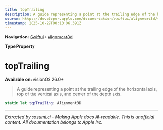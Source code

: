 ```yaml
---
title: topTrailing
description: A guide representing a point at the trailing edge of the horizontal axis, top of the vertical axis, and center of the depth axis.
source: https://developer.apple.com/documentation/swiftui/alignment3d/toptrailing
timestamp: 2025-10-29T00:13:06.391Z
---
```


**Navigation:** [Swiftui](/documentation/swiftui) › [alignment3d](/documentation/swiftui/alignment3d)

**Type Property**

# topTrailing

**Available on:** visionOS 26.0+

> A guide representing a point at the trailing edge of the horizontal axis, top of the vertical axis, and center of the depth axis.

```swift
static let topTrailing: Alignment3D
```

---

*Extracted by [sosumi.ai](https://sosumi.ai) - Making Apple docs AI-readable.*
*This is unofficial content. All documentation belongs to Apple Inc.*
